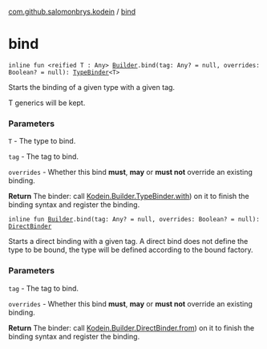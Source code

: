 [com.github.salomonbrys.kodein](index.md) / [bind](.)

# bind

`inline fun <reified T : Any> `[`Builder`](-kodein/-builder/index.md)`.bind(tag: Any? = null, overrides: Boolean? = null): `[`TypeBinder`](-kodein/-builder/-type-binder/index.md)`<T>`

Starts the binding of a given type with a given tag.

T generics will be kept.

### Parameters

`T` - The type to bind.

`tag` - The tag to bind.

`overrides` - Whether this bind **must**, **may** or **must not** override an existing binding.

**Return**
The binder: call [Kodein.Builder.TypeBinder.with](-kodein/-builder/-type-binder/with.md)) on it to finish the binding syntax and register the binding.

`inline fun `[`Builder`](-kodein/-builder/index.md)`.bind(tag: Any? = null, overrides: Boolean? = null): `[`DirectBinder`](-kodein/-builder/-direct-binder/index.md)

Starts a direct binding with a given tag. A direct bind does not define the type to be bound, the type will be defined according to the bound factory.

### Parameters

`tag` - The tag to bind.

`overrides` - Whether this bind **must**, **may** or **must not** override an existing binding.

**Return**
The binder: call [Kodein.Builder.DirectBinder.from](-kodein/-builder/-direct-binder/from.md)) on it to finish the binding syntax and register the binding.

